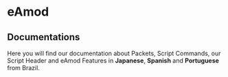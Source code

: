 eAmod
=====

## Documentations

Here you will find our documentation about Packets, Script Commands, our Script Header and eAmod Features in **Japanese**, **Spanish** and **Portuguese** from Brazil.
